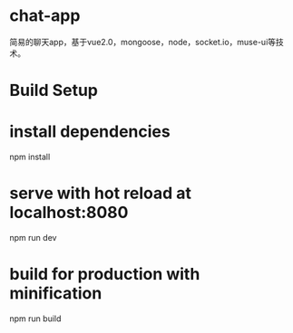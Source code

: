 # chat-app
简易的聊天app，基于vue2.0，mongoose，node，socket.io，muse-ui等技术。

# Build Setup

# install dependencies
npm install

# serve with hot reload at localhost:8080
npm run dev

# build for production with minification
npm run build

